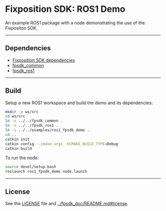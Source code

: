 # Fixposition SDK: ROS1 Demo

An example ROS1 package with a node demonstrating the use of the Fixpositon SDK.

---
## Dependencies

- [Fixposition SDK dependencies](../../README.md)
- [fpsdk_common](../../fpsdk_common/README.md)
- [fpsdk_ros1](../../fpsdk_ros1/README.md)


---
## Build

Setup a new ROS1 workspace and build the demo and its dependencies:

```sh
mkdir -p ws/src
cd ws/src
ln -s ../../fpsdk_common .
ln -s ../../fpsdk_ros1 .
ln -s ../../examples/ros1_fpsdk_demo .
cd ..
catkin init
catkin config --cmake-args -DCMAKE_BUILD_TYPE=Debug
catkin build
```

To run the node:

```sh
source devel/setup.bash
roslaunch ros1_fpsdk_demo node.launch
```

---
## License

See the [LICENSE](LICENSE) file and [../fpsdk_doc/README.md#license](../fpsdk_doc/README.md#license).
